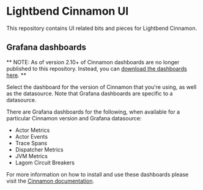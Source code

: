 # Lightbend Cinnamon UI

This repository contains UI related bits and pieces for Lightbend Cinnamon.

## Grafana dashboards

** NOTE: As of version 2.10+ of Cinnamon dashboards are no longer published to this repository. Instead, you can [download the dashboards here](https://developer.lightbend.com/docs/cinnamon/current/visualizations/grafana.html#download-dashboards). **

Select the dashboard for the version of Cinnamon that you're using, as well as the datasource. Note that Grafana dashboards are specific to a datasource.

There are Grafana dashboards for the following, when available for a particular Cinnamon version and Grafana datasource:

* Actor Metrics
* Actor Events
* Trace Spans
* Dispatcher Metrics
* JVM Metrics
* Lagom Circuit Breakers

For more information on how to install and use these dashboards please visit the [Cinnamon documentation](https://developer.lightbend.com/docs/cinnamon/latest/home.html).
